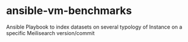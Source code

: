 # ansible-vm-benchmarks
Ansible Playbook to index datasets on several typology of Instance on a specific Meilisearch version/commit
